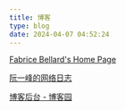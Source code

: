 ```yaml
---
title: 博客
type: blog
date: 2024-04-07 04:52:24
---
```

[Fabrice Bellard's Home Page](https://bellard.org/)

[阮一峰的网络日志](https://www.ruanyifeng.com/blog/)

[博客后台 - 博客园](https://i.cnblogs.com/posts)